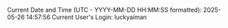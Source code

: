 Current Date and Time (UTC - YYYY-MM-DD HH:MM:SS formatted): 2025-05-26 14:57:56
Current User's Login: luckyaiman
